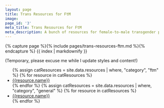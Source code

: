 ```yaml
---
layout: page
title: Trans Resources for FtM
image: 
page_id: '3'
meta_title: Trans Resources for FtM
meta_description: A bunch of resources for female-to-male transgender people.
---
```

{% capture page %}{% include pages/trans-resources-ftm.md %}{% endcapture %}
{{ index | markdownify }}

(Temporary, please excuse me while I update styles and content!)

<ul>
{% assign catResources = site.data.resources | where, "category", "ftm"  %}
{% for resource in catResources %}
    <li>
        <a href="{{resource.url}}" title="{{resource.description}}" style="color: {{resource.color}};">{{resource.name}}</a>
    </li>
{% endfor %}
{% assign catResources = site.data.resources | where, "category", "general"  %}
{% for resource in catResources %}
    <li>
        <a href="{{resource.url}}" title="{{resource.description}}" style="color: {{resource.color}};">{{resource.name}}</a>
    </li>
{% endfor %}
</ul>